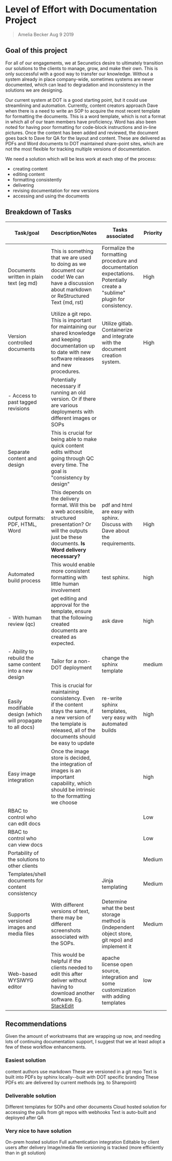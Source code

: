 # Level of Effort with Documentation Project
> Amelia Becker Aug 9 2019
## Goal of this project
For all of our engagements, we at Secunetics desire to ultimately transition our solutions to the clients to manage, grow, and make their own. This is only successful with a good way to transfer our knowledge. Without a system already in place company-wide, sometimes systems are never documented, which can lead to degradation and inconsistency in the solutions we are designing.

Our current system at DOT is a good starting point, but it could use streamlining and automation. Currently, content creators approach Dave when there is a need to write an SOP to acquire the most recent template for formatting the documents. This is a word template, which is not a format in which all of our team members have proficiency. Word has also been noted for having poor formatting for code-block instructions and in-line pictures. Once the content has been added and reviewed, the document goes back to Dave for QA for the layout and content. These are delivered as PDFs and Word documents to DOT maintained share-point sites, which are not the most flexible for tracking multiple versions of documentation.

We need a solution which will be less work at each step of the process:
- creating content
- editing content
- formatting consistently
- delivering
- revising documentation for new versions
- accessing and using the documents

## Breakdown of Tasks

| Task/goal | Description/Notes | Tasks associated | Priority | Level of Effort |
|--|--|--|--|--|
|Documents written in plain text (eg md) | This is something that we are used to doing as we document our code! We can have a discussion about markdown or ReStructured Text (md, rst) | Formalize the formatting procedure and documentation expectations. Potentially create a "sublime" plugin for consistency. | High | 0
|Version controlled documents| Utilize a git repo. This is important for maintaining our shared knowledge and keeping documentation up to date with new software releases and new procedures.| Utilize gitlab. Containerize and integrate with the document creation system. | High
|- Access to past tagged revisions | Potentially necessary if running an old version. Or if there are various deployments with different images or SOPs
|Separate content and design| This is crucial for being able to make quick content edits without going through QC every time. The goal is "consistency by design"
|output formats: PDF, HTML, Word| This depends on the delivery format. Will this be a web accessible, structured presentation? Or will the outputs just be these documents. **Is Word delivery necessary?**| pdf and html are easy with sphinx. Discuss with Dave about the requirements. | High | 
|Automated build process| This would enable more consistent formatting with little human involvement	| test sphinx.| high
|- With human review (qc)| get editing and approval for the template, ensure that the following created documents are created as expected. | ask dave | high | 
|- Ability to rebuild the same content into a new design| Tailor for a non-DOT deployment | change the sphinx template | medium | 1 day + review process
|Easily modifiable design (which will propagate to all docs)| This is crucial for maintaining consistency. Even if the content stays the same, if a new version of the template is released, all of the documents should be easy to update| re-write sphinx templates, very easy with automated builds | high | 1 day, intrinsic
|Easy image integration| Once the image store is decided, the integration of images is an important capability, which should be intrinsic to the formatting we choose | | high | 1day
|RBAC to control who can edit docs| | | Low | ~2 days
|RBAC to control who can view docs| | | Low | same as above
|Portability of the solutions to other clients| | | Medium | intrinsic
|Templates/shell documents for content consistency|  | Jinja templating | Medium | 3 days
|Supports versioned images and media files| With different versions of text, there may be different screenshots associated with the SOPs. | Determine what the best storage method is (independent object store, git repo) and implement it | Medium | same git repo, or ~3 days
|Web-based WYSIWYG editor|This would be helpful if the clients needed to edit this after deliver without having to download another software. Eg. [StackEdit](https://stackedit.io/app#)| apache license open source, integration and some customization with adding templates | low |  |
## Recommendations
Given the amount of workstreams that are wrapping up now, and needing lots of continuing documentation support, I suggest that we at least adopt a few of these workflow enhancements.

### Easiest solution
content authors use markdown
These are versioned in a git repo
Text is built into PDFs by sphinx locally--built with DOT specific branding
These PDFs etc are delivered by current methods (eg. to Sharepoint)

### Deliverable solution
Different templates for SOPs and other documents
Cloud hosted solution for accessing the
pulls from git repos with webhooks
Text is auto-built and deployed after QA

### Very nice to have solution
On-prem hosted solution
Full authentication integration
Editable by client users after delivery
Image/media file versioning is tracked (more efficiently than in git solution)
